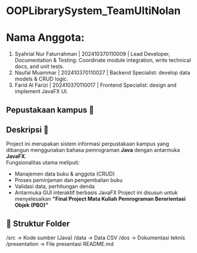 # OOPLibrarySystem_TeamUltiNolan

# Nama Anggota:
1. Syahrial Nur Faturrahman | 202410370110009 | Lead Developer, Documentation & Testing: Coordinate module integration, write technical docs, and unit tests.
2. Naufal Muammar | 202410370110027 | Backend Specialist: develop data models & CRUD logic.
3. Farid Al Farizi | 202410370110017 | Frontend Specialist: design and implement JavaFX UI.

## Pepustakaan kampus 📖
## Deskripsi 📜
Project ini merupakan sistem informasi perpustakaan kampus yang dibangun menggunakan bahasa pemrograman **Java** dengan antarmuka **JavaFX**.  
Fungsionalitas utama meliputi:
- Manajemen data buku & anggota (CRUD)
- Proses peminjaman dan pengembalian buku
- Validasi data, perhitungan denda
- Antarmuka GUI interaktif berbasis JavaFX
Project ini disusun untuk menyelesaikan **"Final Project Mata Kuliah Pemrograman Berorientasi Objek (PBO)"**
## 🧩 Struktur Folder
/src → Kode sumber (Java)
/data → Data CSV
/dos → Dokumentasi teknis
/presentation → File presentasi
README.md
